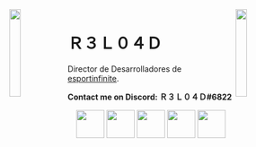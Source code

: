 <img align='left' src='https://panel.freemcserver.net/img/loading_sheep.gif' width='20%'>
<img align='right' src='https://rockcontent.com/es/wp-content/uploads/es/2018/03/3.gif' width='20%'>  

# Ｒ３Ｌ０４Ｄ
Director de Desarrolladores de [esportinfinite](https://twitter.com/esportinfinite_).
  
**Contact me on Discord: Ｒ３Ｌ０４Ｄ#6822**

<p align="center">
  <img src='https://i.giphy.com/media/nZJhKZi4Ftzgl61hfR/200w.webp' height='50px'>
  <img src='https://i.giphy.com/media/Q8kvKyAuFLNTldspi7/giphy.webp' height='50px'>
  <img src='https://i.giphy.com/media/9Jk3pXiWPNeZb4dbxm/giphy.webp' height='50px'>
  <img src='https://i.giphy.com/media/RGdZxnrFsoUwNrpRBx/giphy.webp' height='50px'>
  <img src='https://i.giphy.com/media/mGEMNcyE418zy2QqEK/giphy.webp' height='50px'>
</p>
